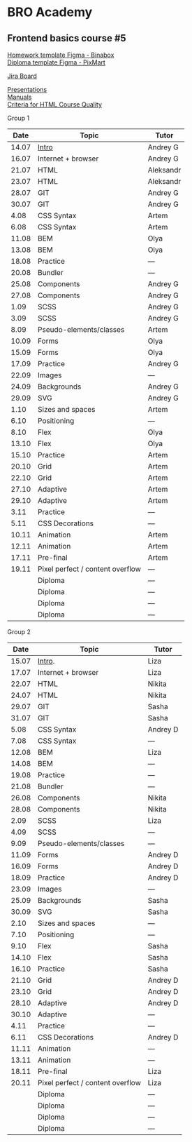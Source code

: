 # BRO Academy 

## Frontend basics course #5

[Homework template Figma - Binabox](https://www.figma.com/design/jqIedRSOsKC20T9QeDDNdL/BinaBox-UI-KIT?m=auto&t=gBzlUoU5MRyDe3QY-6) <br />
[Diploma template Figma - PixMart](https://www.figma.com/design/7HK7TzghZnR3ZhxB18Rrox/PixMart---Website-UI-Figma?node-id=3424-5669&node-type=section&t=fC9uoV5QxDnRSfNo-0)  <br />

[Jira Board](https://bro-academy.atlassian.net/jira/software/projects/BAFC5/boards/402) <br />

[Presentations](presentations) <br />
[Manuals](manuals)  <br />
[Criteria for HTML Course Quality](criteria.md)  <br />

<!-- [Lesson 1. Intro](lesson-1-intro.md)  <br />

[Lesson 2. HTML](lesson-2-html.md)  <br />

[Lesson 3. GIT](lesson-3-git.md) <br />

[Lesson 4. Basic CSS](lesson-4-css.md) <br />

[Lesson 5. BEM](lesson-5-bem.md) <br />

[Lesson 6. Builders](lesson-6-bundlers.md) <br />

[Lesson 7. templates](lesson-7-bundlers.md) <br />

[Lesson 8. Preprocessors](lesson-8-preprocessors.md) <br />

[Lesson 9. CSS pseudo](lesson-9-pseudo.md) <br />

[Lesson 10. Forms](lesson-10-forms.md) <br />

[Lesson 11. Images on the web](lesson-11-images.md) <br />

[Lesson 12. sizes](lesson-11-sizes.md) <br />

[Lesson 13. Flexbox and position](lesson-11-flex.md) <br />

[Lesson 14. Grid layout](lesson-12-grid.md) <br />

[Lesson 15. Adaptive layout](lesson-13-adaptive.md) <br />

[Lesson 16. CSS decoratins](lesson-15-css++.md) <br />

[Lesson 17. Animations](lesson-16-animations.md) <br />

[Lesson 18. Pre final](pre-final.md) <br /> -->


Group 1

| Date   | Topic                            | Tutor   |
|--------|----------------------------------|----------|
| 14.07  | [Intro](lesson-1-intro.md)       | Andrey G |
| 16.07  | Internet + browser               | Andrey G |
| 21.07  | HTML                             | Aleksandr|       
| 23.07  | HTML                             | Aleksandr|
| 28.07  | GIT                              | Andrey G |
| 30.07  | GIT                              | Andrey G |
| 4.08   | CSS Syntax                       | Artem    |
| 6.08   | CSS Syntax                       | Artem    |
| 11.08  | BEM                              | Olya     |
| 13.08  | BEM                              | Olya     |
| 18.08  | Practice                         | —        |
| 20.08  | Bundler                          | —        |
| 25.08  | Components                       | Andrey G |
| 27.08  | Components                       | Andrey G |
| 1.09   | SCSS                             | Andrey G |
| 3.09   | SCSS                             | Andrey G |
| 8.09   | Pseudo-elements/classes          | Artem    |
| 10.09  | Forms                            | Olya     |
| 15.09  | Forms                            | Olya     |
| 17.09  | Practice                         | Andrey G |
| 22.09  | Images                           | —        |
| 24.09  | Backgrounds                      | Andrey G |
| 29.09  | SVG                              | Andrey G |
| 1.10   | Sizes and spaces                 | Artem    |
| 6.10   | Positioning                      | —        |
| 8.10   | Flex                             | Olya     |
| 13.10  | Flex                             | Olya     |
| 15.10  | Practice                         | Artem    |
| 20.10  | Grid                             | Artem    |
| 22.10  | Grid                             | Artem    |
| 27.10  | Adaptive                         | Artem    |
| 29.10  | Adaptive                         | Artem    |
| 3.11   | Practice                         | —        |
| 5.11   | CSS Decorations                  | —        |
| 10.11  | Animation                        | Artem    |
| 12.11  | Animation                        | Artem    |
| 17.11  | Pre-final                        | Artem    |
| 19.11  | Pixel perfect / content overflow | —        |
|        | Diploma                          | —        |
|        | Diploma                          | —        |
|        | Diploma                          | —        |
|        | Diploma                          | —        |

Group 2

| Date   | Topic                            | Tutor   |
|--------|----------------------------------|----------|
| 15.07  | [Intro](lesson-1-intro.md).      | Liza     |
| 17.07  | Internet + browser               | Liza     |
| 22.07  | HTML                             | Nikita   |
| 24.07  | HTML                             | Nikita   |
| 29.07  | GIT                              | Sasha    |
| 31.07  | GIT                              | Sasha    |
| 5.08   | CSS Syntax                       | Andrey D |
| 7.08   | CSS Syntax                       | —        |
| 12.08  | BEM                              | Liza     |
| 14.08  | BEM                              | —        |
| 19.08  | Practice                         | —        |
| 21.08  | Bundler                          | —        |
| 26.08  | Components                       | Nikita   |
| 28.08  | Components                       | Nikita   |
| 2.09   | SCSS                             | Liza     |
| 4.09   | SCSS                             | —        |
| 9.09   | Pseudo-elements/classes          | —        |
| 11.09  | Forms                            | Andrey D |
| 16.09  | Forms                            | Andrey D |
| 18.09  | Practice                         | Andrey D |
| 23.09  | Images                           | —        |
| 25.09  | Backgrounds                      | Sasha    |
| 30.09  | SVG                              | Sasha    |
| 2.10   | Sizes and spaces                 | —        |
| 7.10   | Positioning                      | —        |
| 9.10   | Flex                             | Sasha    |
| 14.10  | Flex                             | Sasha    |
| 16.10  | Practice                         | Sasha    |
| 21.10  | Grid                             | Andrey D |
| 23.10  | Grid                             | Andrey D |
| 28.10  | Adaptive                         | Andrey D |
| 30.10  | Adaptive                         | —        |
| 4.11   | Practice                         | —        |
| 6.11   | CSS Decorations                  | Andrey D |
| 11.11  | Animation                        | —        |
| 13.11  | Animation                        | —        |
| 18.11  | Pre-final                        | Liza     |
| 20.11  | Pixel perfect / content overflow | Liza     |
|        | Diploma                          | —        |
|        | Diploma                          | —        |
|        | Diploma                          | —        |
|        | Diploma                          | —        |
